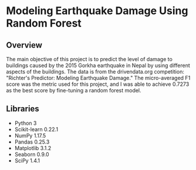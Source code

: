 # Modeling Earthquake Damage Using Random Forest

## Overview
The main objective of this project is to predict the level of damage to buildings caused by the 2015 Gorkha earthquake in Nepal by using different aspects of the buildings. The data is from the drivendata.org competition: "Richter's Predictor: Modeling Earthquake Damage." The micro-averaged F1 score was the metric used for this project, and I was able to achieve 0.7273 as the best score by fine-tuning a random forest model.

## Libraries
* Python 3
* Scikit-learn 0.22.1
* NumPy 1.17.5
* Pandas 0.25.3
* Matplotlib 3.1.2
* Seaborn 0.9.0
* SciPy 1.4.1

## 

